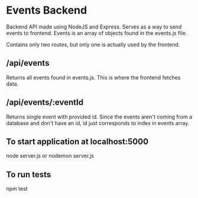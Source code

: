 # Events Backend

Backend API made using NodeJS and Express. Serves as a way to send events to frontend. Events is an array of objects found in the events.js file.

Contains only two routes, but only one is actually used by the frontend.

## /api/events
Returns all events found in events.js. This is where the frontend fetches data.

## /api/events/:eventId
Returns single event with provided id. Since the events aren't coming from a database and don't have an id, id just corresponds to index in events array.

## To start application at localhost:5000
node server.js or nodemon server.js

## To run tests
npm test

